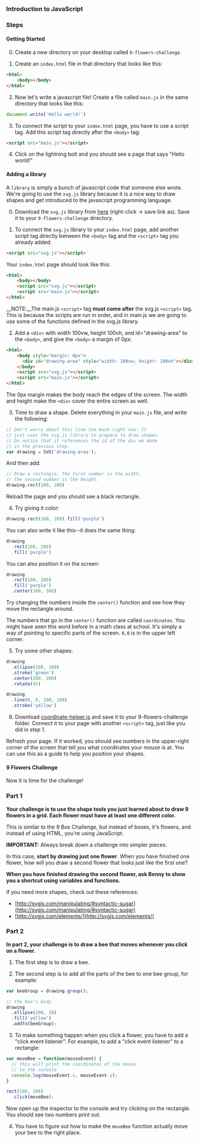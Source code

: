 ### Introduction to JavaScript



### Steps

#### Getting Started

0) Create a new directory on your desktop called `9-flowers-challenge`.

1) Create an `index.html` file in that directory that looks like this:

```html
<html>
    <body></body>
</html>
```

2) Now let's write a javascript file! Create a file called `main.js` in the same directory that looks like this:
```js
document.write('Hello world!')
```

3) To connect the script to your `index.html` page, you have to use a script tag. Add this script tag directly after the `<body>` tag:

```html
<script src="main.js"></script>
```

4) Click on the lightning bolt and you should see a page that says "Hello world!"

#### Adding a library

A `library` is simply a bunch of javascript code that someone else wrote. We're going to use the `svg.js` library because it is a nice way to draw shapes and get introduced to the javascript programming language.

0) Download the `svg.js` library from [here](https://raw.githubusercontent.com/svgdotjs/svg.js/master/dist/svg.js) (right-click -> save link as). Save it to your `9-flowers-challenge` directory.

1) To connect the `svg.js` library to your `index.html` page, add another script tag directly between the `<body>` tag and the `<script>` tag you already added:

```html
<script src="svg.js"></script>
```

Your `index.html` page should look like this:

```html
<html>
    <body></body>
    <script src="svg.js"></script>
    <script src="main.js"></script>
</html>
```

__NOTE:__The main.js `<script>` tag __must come after__ the svg.js `<script>` tag. This is because the scripts are run in order, and in main.js we are going to use some of the functions defined in the svg.js library.

2) Add a `<div>` with width 100vw, height 100vh, and id="drawing-area" to the `<body>`, and give the `<body>` a margin of 0px:

```html
<html>
    <body style="margin: 0px">
      <div id="drawing-area" style="width: 100vw; height: 100vh"></div>
    </body>
    <script src="svg.js"></script>
    <script src="main.js"></script>
</html>
```

The 0px margin makes the body reach the edges of the screen. The width and height make the `<div>` cover the entire screen as well.

3) Time to draw a shape. Delete everything in your `main.js` file, and write the following:

```js
// Don't worry about this line too much right now. It
// just uses the svg.js library to prepare to draw shapes.
// Do notice that it references the id of the div we made
// in the previous step.
var drawing = SVG('drawing-area');
```

And then add:

```js
// Draw a rectangle. The first number is the width,
// the second number is the height.
drawing.rect(100, 200)
```

Reload the page and you should see a black rectangle.

4) Try giving it color:

```js
drawing.rect(100, 200).fill('purple')
```

You can also write it like this--it does the same thing:

```js
drawing
  .rect(100, 200)
  .fill('purple')
```

You can also position it on the screen:

```js
drawing
  .rect(100, 200)
  .fill('purple')
  .center(300, 300)
```

Try changing the numbers inside the `center()` function and see how they move the rectangle around.

The numbers that go in the `center()` function are called `coordinates`. You might have seen this word before in a math class at school. It's simply a way of pointing to specific parts of the screen. `0,0` is in the upper left corner.

5) Try some other shapes:

```js
drawing
  .ellipse(100, 300)
  .stroke('green')
  .center(200, 200)
  .rotate(45)
```

```js
drawing
  .line(0, 0, 100, 200)
  .stroke('yellow')
```

6) Download [coordinate-helper.js](https://raw.githubusercontent.com/bennlich/missionbit/master/intro-to-js/coordinate-helper.js) and save it to your 9-flowers-challenge folder. Connect it to your page with another `<script>` tag, just like you did in step 1.

Refresh your page. If it worked, you should see numbers in the upper-right corner of the screen that tell you what coordinates your mouse is at. You can use this as a guide to help you position your shapes.

#### 9 Flowers Challenge

Now it is time for the challenge!

### Part 1

__Your challenge is to use the shape tools you just learned about to draw 9 flowers in a grid. Each flower must have at least one different color.__

This is similar to the 9 Box Challenge, but instead of boxes, it's flowers, and instead of using HTML, you're using JavaScript.

__IMPORTANT:__ Always break down a challenge into simpler pieces.

In this case, __start by drawing just one flower__. When you have finished one flower, how will you draw a second flower that looks just like the first one?

__When you have finished drawing the second flower, ask Benny to show you a shortcut using variables and functions.__

If you need more shapes, check out these references:
- [http://svgjs.com/manipulating/#syntactic-sugar](http://svgjs.com/manipulating/#syntactic-sugar)
- [http://svgjs.com/elements/](http://svgjs.com/elements/)

### Part 2

__In part 2, your challenge is to draw a bee that moves whenever you click on a flower.__

1) The first step is to draw a bee.

2) The second step is to add all the parts of the bee to one bee group, for example:

```js
var beeGroup = drawing.group();

// the bee's body
drawing
  .ellipse(200, 30)
  .fill('yellow')
  .addTo(beeGroup);
```

3) To make something happen when you click a flower, you have to add a "click event listener". For example, to add a "click event listener" to a rectangle:

```js
var moveBee = function(mouseEvent) {
  // this will print the coordinates of the mouse
  // to the console
  console.log(mouseEvent.x, mouseEvent.y);
}

rect(100, 200)
  .click(moveBee);
```

Now open up the inspector to the console and try clicking on the rectangle. You should see two numbers print out.

4) You have to figure out how to make the `moveBee` function actually move your bee to the right place.

